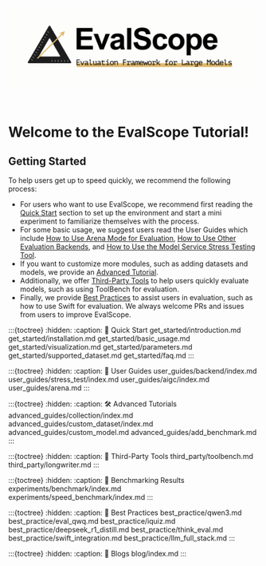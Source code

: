 ![EvalScope Logo](_static/images/evalscope_logo.png)

<br>

# Welcome to the EvalScope Tutorial!

## Getting Started
To help users get up to speed quickly, we recommend the following process:
- For users who want to use EvalScope, we recommend first reading the [Quick Start](get_started/introduction.md) section to set up the environment and start a mini experiment to familiarize themselves with the process.
- For some basic usage, we suggest users read the User Guides which include [How to Use Arena Mode for Evaluation](user_guides/arena.md), [How to Use Other Evaluation Backends](user_guides/backend/index.md), and [How to Use the Model Service Stress Testing Tool](user_guides/stress_test/index.md).
- If you want to customize more modules, such as adding datasets and models, we provide an [Advanced Tutorial](advanced_guides/custom_dataset/index.md).
- Additionally, we offer [Third-Party Tools](third_party/toolbench.md) to help users quickly evaluate models, such as using ToolBench for evaluation.
- Finally, we provide [Best Practices](best_practice/swift_integration.md) to assist users in evaluation, such as how to use Swift for evaluation.
We always welcome PRs and issues from users to improve EvalScope.

:::{toctree}
:hidden:
:caption: 🚀 Quick Start
get_started/introduction.md
get_started/installation.md
get_started/basic_usage.md
get_started/visualization.md
get_started/parameters.md
get_started/supported_dataset.md
get_started/faq.md
:::

:::{toctree}
:hidden:
:caption: 🔧 User Guides
user_guides/backend/index.md
user_guides/stress_test/index.md
user_guides/aigc/index.md
user_guides/arena.md
:::

:::{toctree}
:hidden:
:caption: 🛠️ Advanced Tutorials
advanced_guides/collection/index.md
advanced_guides/custom_dataset/index.md
advanced_guides/custom_model.md
advanced_guides/add_benchmark.md
:::

:::{toctree}
:hidden:
:caption: 🧰 Third-Party Tools
third_party/toolbench.md
third_party/longwriter.md
:::

:::{toctree}
:hidden:
:caption: 🧪 Benchmarking Results
experiments/benchmark/index.md
experiments/speed_benchmark/index.md
:::

:::{toctree}
:hidden:
:caption: 📖 Best Practices
best_practice/qwen3.md
best_practice/eval_qwq.md
best_practice/iquiz.md
best_practice/deepseek_r1_distill.md
best_practice/think_eval.md
best_practice/swift_integration.md
best_practice/llm_full_stack.md
:::

:::{toctree}
:hidden:
:caption: 🌟 Blogs
blog/index.md
:::

